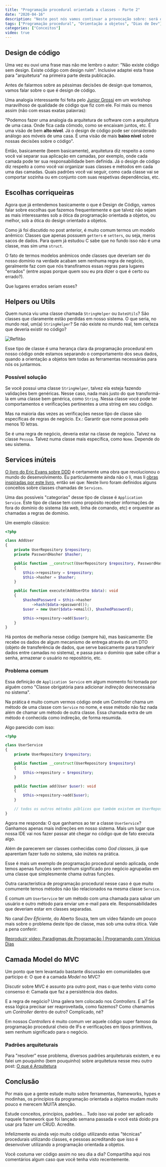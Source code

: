 ```yaml
---
title: "Programação procedural orientada a classes - Parte 2"
date: "2020-04-16"
description: "Neste post nós vamos continuar a provocação sobre: será que você está usando programação orientada a objetos da forma correta? Será que não está apenas usando classes na programação procedural?"
tags: ["Programação procedural", "Orientação a objetos", "Dias de Dev"]
categories: ["Conceitos"]
video: true
---
```

## Design de código

Uma vez eu ouvi uma frase mas não me lembro o autor: "Não existe código sem design. Existe código com design ruim". Inclusive adaptei esta frase para "arquitetura" na primeira parte desta publicação.

Antes de falarmos sobre as péssimas decisões de design que tomamos, vamos falar sobre o que é design de código.

Uma analogia interessante foi feita pelo [Junior Grossi](https://twitter.com/junior_grossi) em um workshop maravilhoso de qualidade de código que fiz com ele. Foi mais ou menos assim (não com essas exatas palavras):

"Podemos fazer uma analogia da arquitetura de software com a arquitetura de uma casa. Onde fica cada cômodo, como se encaixam juntos, etc. É uma visão de bem **alto nível**. Já o design de código pode ser considerado análogo aos móveis de uma casa. É uma visão de mais **baixo nível** sobre nossas decisões sobre o código".

Então, basicamente (beem basicamente), arquitetura diz respeito a como você vai separar sua aplicação em camadas, por exemplo, onde cada camada pode ter sua responsabilidade bem definida. Já o design de código diz respeito a como você vai organizar suas classes e métodos em cada uma das camadas. Quais padrões você vai seguir, como cada classe vai se comportar sozinha ou em conjunto com suas respetivas dependências, etc.

<ins class="adsbygoogle"
style="display:block; text-align:center;"
data-ad-layout="in-article"
data-ad-format="fluid"
data-ad-client="ca-pub-8918461095244552"
data-ad-slot="2366637560"></ins>
<script>
     (adsbygoogle = window.adsbygoogle || []).push({});
</script>

## Escolhas corriqueiras

Agora que já entendemos basicamente o que é Design de Código, vamos falar sobre escolhas que fazemos frequentemente e que talvez não sejam as mais interessantes sob a ótica da programação orientada a objetos, ou melhor, sob a ótica do design orientado a objetos.

Como já foi discutido no post anterior, é muito comum termos um modelo anêmico: Classes que apenas possuem `getters` e `setters`, ou seja, meros sacos de dados. Para quem já estudou C sabe que no fundo isso não é uma classe, mas sim uma `struct`.

O fato de termos modelos anêmicos onde classes que deveriam ser do nosso domínio na verdade acabam sem nenhuma regra de negócio, geralmente faz com que nós transfiramos essas regras para lugares "errados" (entre aspas porque quem sou eu pra dizer o que é certo ou errado?).

Que lugares errados seriam esses?

## Helpers ou Utils

Quem nunca viu uma classe chamada `StringHelper` ou `DateUtils`? São classes que claramente estão perdidas em nosso sistema. O que seria, no mundo real, um(a) `StringHelper`? Se não existe no mundo real, tem certeza que deveria existir no código?

![Reflitão](https://i.imgur.com/rc9OMWr.jpg)

Esse tipo de classe é uma herança clara da programação procedural em nosso código onde estamos separando o comportamento dos seus dados, quando a orientação a objetos tem todas as ferramentas necessárias para nós os juntarmos.

### Possível solução

Se você possui uma classe `StringHelper`, talvez ela esteja fazendo validações bem genéricas. Nesse caso, nada mais justo do que transformá-la em uma classe bem genérica, como `String`. Nessa classe você pode ter comportamentos e verificações pertinentes a uma string em seu código.

Mas na maioria das vezes as verificações nesse tipo de classe são específicas de regras de negócio. Ex.: Garantir que nome possua pelo menos 10 letras.

Se é uma regra de negócio, deveria estar na classe de negócio. Talvez na classe `Pessoa`. Talvez numa classe mais específica, como `Nome`. Depende do seu sistema.

## Services inúteis

[O livro do Eric Evans sobre DDD](https://amzn.to/39MBuNH) é certamente uma obra que revolucionou o mundo do desenvolvimento. Eu particularmente ainda não o li, mas li [obras inspiradas por este livro](https://amzn.to/2Q1bW8d), então sei que: Neste livro foram definidos alguns conceitos sobre classes chamadas de `Services`.

Uma das possíveis "categorias" desse tipo de classe é `Application Service`. Este tipo de classe tem como propósito receber informações de fora do domínio do sistema (da web, linha de comando, etc) e orquestrar as chamadas a regras de domínio.

Um exemplo clássico:

```php
<?php

class AddUser
{
    private UserRepository $repository;
    private PasswordHasher $hasher;

    public function __construct(UserRepository $repository, PasswordHasher $hasher)
    {
        $this->repository = $repository;
        $this->hasher = $hasher;
    }

    public function execute(AddUserDto $data): void
    {
        $hashedPassword = $this->hasher
            ->hash($data->password());
        $user = new User($data->email(), $hashedPassword);

        $this->repository->add($user);
    }
}
```

Há pontos de melhoria nesse código (sempre há), mas basicamente: Ele recebe os dados de algum mecanismo de entrega através de um DTO (objeto de transferência de dados, que serve basicamente para transferir dados entre camadas no sistema), e passa para o domínio que sabe cifrar a senha, armazenar o usuário no repositório, etc.

### Problema comum

Essa definição de `Application Service` em algum momento foi tomada por alguém como "Classe obrigatória para adicionar _indireção_ desnecessária no sistema".

Na prática é muito comum vermos código onde um Controller chama um método de uma classe com `Service` no nome, e esse método não faz nada além de chamar um método de outra classe. Essa chamada extra de um método é conhecida como indireção, de forma resumida.

Algo parecido com isso:

```php
<?php

class UserService
{
    private UserRepository $repository;

    public function __construct(UserRepository $repository)
    {
        $this->repository = $repository;
    }

    public function add(User $user): void
    {
        $this->repository->add($user);
    }

    // todos os outros métodos públicos que também existem em UserRepository
}
```

Agora me responda: O que ganhamos ao ter a classe `UserService`? Ganhamos apenas mais indireções em nosso sistema. Mais um lugar que nossa IDE vai nos fazer passar até chegar no código que de fato executa algo.

Além de parecerem ser classes conhecidas como _God classes_, já que aparentam fazer tudo no sistema, são inúteis na prática.

Esse é mais um exemplo de programação procedural sendo aplicada, onde temos apenas funções sem nenhum significado pro negócio agrupadas em uma classe que simplesmente chama outras funções.

Outra característica de programação procedural nesse caso é que muito comumente temos métodos não tão relacionados na mesma classe `Service`.

É comum um `UserService` ter um método com uma chamada para salvar um usuário e outro método para enviar um e-mail para ele. Responsabilidades que deveriam estar em classes separadas.

No canal _Dev Eficiente_, do Aberto Souza, tem um vídeo falando um pouco mais sobre o problema deste tipo de classe, mas sob uma outra ótica. Vale a pena conferir:

<lite-youtube videoid="szGb93_hXgI" style="background-image: url('https://i.ytimg.com/vi/szGb93_hXgI/hqdefault.jpg');">
    <a href="https://youtube.com/watch?v=szGb93_hXgI" class="lty-playbtn" title="Reproduzir vídeo">
        <span class="lyt-visually-hidden">Reproduzir vídeo: Paradigmas de Programação | Programando com Vinicius Dias</span>
    </a>
</lite-youtube>

## Camada Model do MVC

Um ponto que tem levantado bastante discussão em comunidades que participo é: O que é a camada _Model_ no MVC?

Discutir sobre MVC é assunto pra outro post, mas o que tenho visto como consenso é: Camada que faz a persistência dos dados.

E a regra de negócio? Uma galera tem colocado nos _Controllers_. E aí? Se essa lógica precisar ser reaproveitada, como fazemos? Como chamamos um _Controller_ dentro de outro? Complicado, né?

Em nossos _Controllers_ é muito comum ver aquele código super famoso da programação procedural cheio de IFs e verificações em tipos primitivos, sem nenhum significado para o negócio.

### Padrões arquiteturais

Para "resolver" esse problema, diversos padrões arquiteturais existem, e eu falei um pouquinho (bem pouquinho) sobre arquitetura nesse meu outro post: [O que é Arquitetura](https://dias.dev/2020-04-10-o-que-e-arquitetura/)

## Conclusão

Por mais que a gente estude muito sobre ferramentas, frameworks, hypes e modinhas, os princípios da programação orientada a objetos mudam muito pouco e merecem MUITA atenção.

Estude conceitos, princípios, padrões... Tudo isso vai poder ser aplicado naquele framework que foi lançado semana passada e você está doido pra usar pra fazer um CRUD. Acredite.

Infelizmente eu ainda vejo muito código utilizando estas "técnicas" procedurais utilizando classes, e pessoas acreditando que isso é desenvolver utilizando a programação orientada a objetos.

Você costuma ver código assim no seu dia a dia? Compartilha aqui nos comentários algum caso que você tenha visto recentemente.
